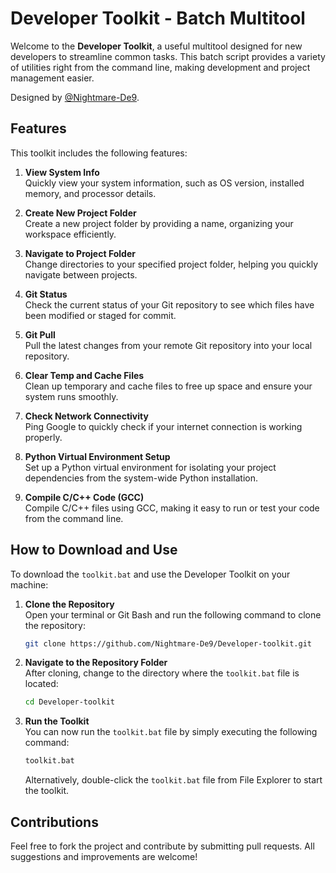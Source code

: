 # Developer Toolkit - Batch Multitool

Welcome to the **Developer Toolkit**, a useful multitool designed for new developers to streamline common tasks. This batch script provides a variety of utilities right from the command line, making development and project management easier.

Designed by [@Nightmare-De9](https://github.com/Nightmare-De9).

## Features

This toolkit includes the following features:

1. **View System Info**  
   Quickly view your system information, such as OS version, installed memory, and processor details.

2. **Create New Project Folder**  
   Create a new project folder by providing a name, organizing your workspace efficiently.

3. **Navigate to Project Folder**  
   Change directories to your specified project folder, helping you quickly navigate between projects.

4. **Git Status**  
   Check the current status of your Git repository to see which files have been modified or staged for commit.

5. **Git Pull**  
   Pull the latest changes from your remote Git repository into your local repository.

6. **Clear Temp and Cache Files**  
   Clean up temporary and cache files to free up space and ensure your system runs smoothly.

7. **Check Network Connectivity**  
   Ping Google to quickly check if your internet connection is working properly.

8. **Python Virtual Environment Setup**  
   Set up a Python virtual environment for isolating your project dependencies from the system-wide Python installation.

9. **Compile C/C++ Code (GCC)**  
   Compile C/C++ files using GCC, making it easy to run or test your code from the command line.

## How to Download and Use

To download the `toolkit.bat` and use the Developer Toolkit on your machine:

1. **Clone the Repository**  
   Open your terminal or Git Bash and run the following command to clone the repository:

   ```bash
   git clone https://github.com/Nightmare-De9/Developer-toolkit.git
   ```

2. **Navigate to the Repository Folder**  
   After cloning, change to the directory where the `toolkit.bat` file is located:

   ```bash
   cd Developer-toolkit
   ```

3. **Run the Toolkit**  
   You can now run the `toolkit.bat` file by simply executing the following command:

   ```bash
   toolkit.bat
   ```

   Alternatively, double-click the `toolkit.bat` file from File Explorer to start the toolkit.

## Contributions
Feel free to fork the project and contribute by submitting pull requests. All suggestions and improvements are welcome!
